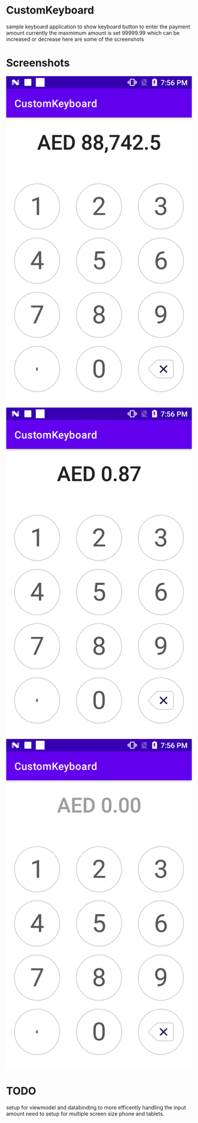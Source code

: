 # CustomKeyboard

sample keyboard application to show keyboard button to enter the payment amount
currently the maxmimum amount is set 99999.99 which can be increased or decrease
here are some of the screenshots

# Screenshots

![alt text](https://github.com/mookyjan/CustomKeyboard/blob/main/screenshots/device-2021-06-27-200032.png)
![alt text](https://github.com/mookyjan/CustomKeyboard/blob/main/screenshots/device-2021-06-27-200114.png)
![alt text](https://github.com/mookyjan/CustomKeyboard/blob/main/screenshots/device-2021-06-27-200323.png)

# TODO
setup for viewmodel and databinding to more efficently handling the input amount
need to setup for multiple screen size phone and tablets.

